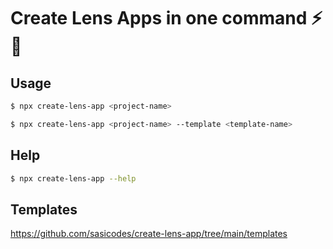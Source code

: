 # Create Lens Apps in one command ⚡ 🌿

## Usage

```bash
$ npx create-lens-app <project-name>

$ npx create-lens-app <project-name> --template <template-name>
```

## Help

```bash
$ npx create-lens-app --help
```


## Templates

<https://github.com/sasicodes/create-lens-app/tree/main/templates>
